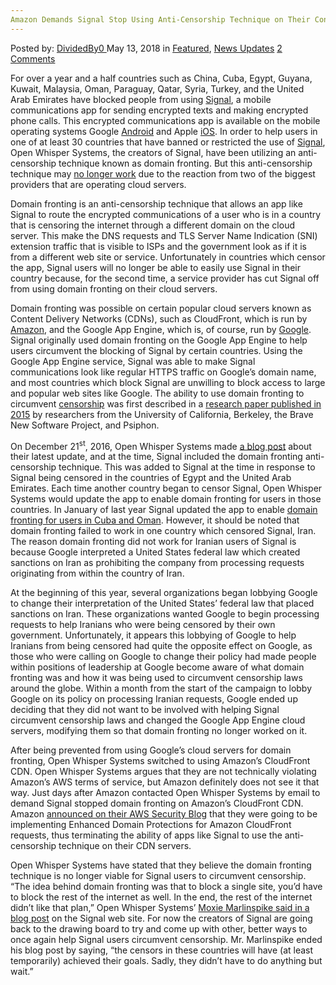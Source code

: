 ```yaml
---
Amazon Demands Signal Stop Using Anti-Censorship Technique on Their Content Delivery Network
---
```

<article class="post-listing post-25684 post type-post status-publish format-standard has-post-thumbnail hentry category-deepdot-news category-news-updates tag-amazon tag-anticensorship tag-content tag-delivery tag-demands tag-network tag-signal tag-stop tag-technique">
<div class="post-inner">
<p class="post-meta">
<span>Posted by: <a href="https://www.deepdotweb.com/author/dividedby0/" title="">DividedBy0 </a></span>
<span>May 13, 2018</span>
<span>in <a href="https://www.deepdotweb.com/category/deepdot-news/" rel="category tag">Featured</a>, <a href="https://www.deepdotweb.com/category/news-updates/" rel="category tag">News Updates</a></span>
<span><a href="https://www.deepdotweb.com/2018/05/13/amazon-demands-signal-stop-using-anti-censorship-technique-on-their-content-delivery-network/#comments">2 Comments</a></span>
</p>
<div class="clear"></div>
<div class="entry">
<p>For over a year and a half countries such as China, Cuba, Egypt, Guyana, Kuwait, Malaysia, Oman, Paraguay, Qatar, Syria, Turkey, and the United Arab Emirates have blocked people from using <a href="https://www.deepdotweb.com/tag/signal/">Signal</a>, a mobile communications app for sending encrypted texts and making encrypted phone calls. This encrypted communications app is available on the mobile operating systems Google <a href="https://www.deepdotweb.com/2017/11/08/google-enable-encrypted-dns-requests-android/">Android</a> and Apple <a href="https://www.deepdotweb.com/tag/ios/">iOS</a>. In order to help users in one of at least 30 countries that have banned or restricted the use of <a href="https://www.deepdotweb.com/2016/07/07/heres-tips-using-signal-safely-possible/">Signal</a>, Open Whisper Systems, the creators of Signal, have been utilizing an anti-censorship technique known as domain fronting. But this anti-censorship technique may <a href="https://www.theverge.com/2018/5/1/17308508/amazon-web-services-signal-domain-fronting-ban-response">no longer work</a> due to the reaction from two of the biggest providers that are operating cloud servers.</p>
<p>Domain fronting is an anti-censorship technique that allows an app like Signal to route the encrypted communications of a user who is in a country that is censoring the internet through a different domain on the cloud server. This make the DNS requests and TLS Server Name Indication (SNI) extension traffic that is visible to ISPs and the government look as if it is from a different web site or service. Unfortunately in countries which censor the app, Signal users will no longer be able to easily use Signal in their country because, for the second time, a service provider has cut Signal off from using domain fronting on their cloud servers.</p>
<p>Domain fronting was possible on certain popular cloud servers known as Content Delivery Networks (CDNs), such as CloudFront, which is run by <a href="https://www.deepdotweb.com/tag/amazon/">Amazon</a>, and the Google App Engine, which is, of course, run by <a href="https://www.deepdotweb.com/tag/google/">Google</a>. Signal originally used domain fronting on the Google App Engine to help users circumvent the blocking of Signal by certain countries. Using the Google App Engine service, Signal was able to make Signal communications look like regular HTTPS traffic on Google’s domain name, and most countries which block Signal are unwilling to block access to large and popular web sites like Google. The ability to use domain fronting to circumvent <a href="https://www.deepdotweb.com/tag/censorship/">censorship</a> was first described in a <a href="http://www.icir.org/vern/papers/meek-PETS-2015.pdf">research paper published in 2015</a> by researchers from the University of California, Berkeley, the Brave New Software Project, and Psiphon.</p>
<p>On December 21<sup>st</sup>, 2016, Open Whisper Systems made <a href="https://signal.org/blog/doodles-stickers-censorship/">a blog post</a> about their latest update, and at the time, Signal included the domain fronting anti-censorship technique. This was added to Signal at the time in response to Signal being censored in the countries of Egypt and the United Arab Emirates. Each time another country began to censor Signal, Open Whisper Systems would update the app to enable domain fronting for users in those countries. In January of last year Signal updated the app to enable <a href="https://www.deepdotweb.com/2017/01/14/signal-android-updated-bypass-censorship-cuba-oman/">domain fronting for users in Cuba and Oman</a>. However, it should be noted that domain fronting failed to work in one country which censored Signal, Iran. The reason domain fronting did not work for Iranian users of Signal is because Google interpreted a United States federal law which created sanctions on Iran as prohibiting the company from processing requests originating from within the country of Iran.</p>
<p>At the beginning of this year, several organizations began lobbying Google to change their interpretation of the United States’ federal law that placed sanctions on Iran. These organizations wanted Google to begin processing requests to help Iranians who were being censored by their own government. Unfortunately, it appears this lobbying of Google to help Iranians from being censored had quite the opposite effect on Google, as those who were calling on Google to change their policy had made people within positions of leadership at Google become aware of what domain fronting was and how it was being used to circumvent censorship laws around the globe. Within a month from the start of the campaign to lobby Google on its policy on processing Iranian requests, Google ended up deciding that they did not want to be involved with helping Signal circumvent censorship laws and changed the Google App Engine cloud servers, modifying them so that domain fronting no longer worked on it.</p>
<p>After being prevented from using Google’s cloud servers for domain fronting, Open Whisper Systems switched to using Amazon’s CloudFront CDN. Open Whisper Systems argues that they are not technically violating Amazon’s AWS terms of service, but Amazon definitely does not see it that way. Just days after Amazon contacted Open Whisper Systems by email to demand Signal stopped domain fronting on Amazon’s CloudFront CDN. Amazon <a href="https://aws.amazon.com/blogs/security/enhanced-domain-protections-for-amazon-cloudfront-requests/">announced on their AWS Security Blog</a> that they were going to be implementing Enhanced Domain Protections for Amazon CloudFront requests, thus terminating the ability of apps like Signal to use the anti-censorship technique on their CDN servers.</p>
<p>Open Whisper Systems have stated that they believe the domain fronting technique is no longer viable for Signal users to circumvent censorship. “The idea behind domain fronting was that to block a single site, you’d have to block the rest of the internet as well. In the end, the rest of the internet didn’t like that plan,” Open Whisper Systems’ <a href="https://signal.org/blog/looking-back-on-the-front/">Moxie Marlinspike said in a blog post</a> on the Signal web site. For now the creators of Signal are going back to the drawing board to try and come up with other, better ways to once again help Signal users circumvent censorship. Mr. Marlinspike ended his blog post by saying, “the censors in these countries will have (at least temporarily) achieved their goals. Sadly, they didn’t have to do anything but wait.”</p>
</div>
<span style="display:none"><a href="https://www.deepdotweb.com/tag/amazon/" rel="tag">amazon</a> <a href="https://www.deepdotweb.com/tag/anticensorship/" rel="tag">anticensorship</a> <a href="https://www.deepdotweb.com/tag/content/" rel="tag">content</a> <a href="https://www.deepdotweb.com/tag/delivery/" rel="tag">delivery</a> <a href="https://www.deepdotweb.com/tag/demands/" rel="tag">demands</a> <a href="https://www.deepdotweb.com/tag/network/" rel="tag">network</a> <a href="https://www.deepdotweb.com/tag/signal/" rel="tag">signal</a> <a href="https://www.deepdotweb.com/tag/stop/" rel="tag">stop</a> <a href="https://www.deepdotweb.com/tag/technique/" rel="tag">technique</a></span> <span style="display:none" class="updated">2018-05-13</span>
<div style="display:none" class="vcard author" itemprop="author" itemscope itemtype="http://schema.org/Person"><strong class="fn" itemprop="name"><a href="https://www.deepdotweb.com/author/dividedby0/" title="Posts by DividedBy0" rel="author">DividedBy0</a></strong></div>
</div>
</article>


